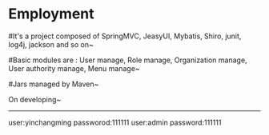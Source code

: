 Employment
========

#It's a project composed of SpringMVC, JeasyUI, Mybatis, Shiro, junit, log4j, jackson and so on~

#Basic modules are : User manage, Role manage, Organization manage, User authority manage, Menu manage~ 

#Jars managed by Maven~


On developing~

-------------
user:yinchangming passworod:111111
user:admin password:111111
